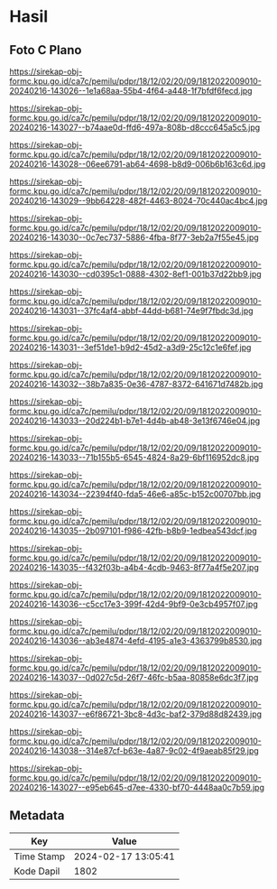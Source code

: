 # Hasil

## Foto C Plano

https://sirekap-obj-formc.kpu.go.id/ca7c/pemilu/pdpr/18/12/02/20/09/1812022009010-20240216-143026--1e1a68aa-55b4-4f64-a448-1f7bfdf6fecd.jpg

https://sirekap-obj-formc.kpu.go.id/ca7c/pemilu/pdpr/18/12/02/20/09/1812022009010-20240216-143027--b74aae0d-ffd6-497a-808b-d8ccc645a5c5.jpg

https://sirekap-obj-formc.kpu.go.id/ca7c/pemilu/pdpr/18/12/02/20/09/1812022009010-20240216-143028--06ee6791-ab64-4698-b8d9-006b6b163c6d.jpg

https://sirekap-obj-formc.kpu.go.id/ca7c/pemilu/pdpr/18/12/02/20/09/1812022009010-20240216-143029--9bb64228-482f-4463-8024-70c440ac4bc4.jpg

https://sirekap-obj-formc.kpu.go.id/ca7c/pemilu/pdpr/18/12/02/20/09/1812022009010-20240216-143030--0c7ec737-5886-4fba-8f77-3eb2a7f55e45.jpg

https://sirekap-obj-formc.kpu.go.id/ca7c/pemilu/pdpr/18/12/02/20/09/1812022009010-20240216-143030--cd0395c1-0888-4302-8ef1-001b37d22bb9.jpg

https://sirekap-obj-formc.kpu.go.id/ca7c/pemilu/pdpr/18/12/02/20/09/1812022009010-20240216-143031--37fc4af4-abbf-44dd-b681-74e9f7fbdc3d.jpg

https://sirekap-obj-formc.kpu.go.id/ca7c/pemilu/pdpr/18/12/02/20/09/1812022009010-20240216-143031--3ef51de1-b9d2-45d2-a3d9-25c12c1e6fef.jpg

https://sirekap-obj-formc.kpu.go.id/ca7c/pemilu/pdpr/18/12/02/20/09/1812022009010-20240216-143032--38b7a835-0e36-4787-8372-641671d7482b.jpg

https://sirekap-obj-formc.kpu.go.id/ca7c/pemilu/pdpr/18/12/02/20/09/1812022009010-20240216-143033--20d224b1-b7e1-4d4b-ab48-3e13f6746e04.jpg

https://sirekap-obj-formc.kpu.go.id/ca7c/pemilu/pdpr/18/12/02/20/09/1812022009010-20240216-143033--71b155b5-6545-4824-8a29-6bf116952dc8.jpg

https://sirekap-obj-formc.kpu.go.id/ca7c/pemilu/pdpr/18/12/02/20/09/1812022009010-20240216-143034--22394f40-fda5-46e6-a85c-b152c00707bb.jpg

https://sirekap-obj-formc.kpu.go.id/ca7c/pemilu/pdpr/18/12/02/20/09/1812022009010-20240216-143035--2b097101-f986-42fb-b8b9-1edbea543dcf.jpg

https://sirekap-obj-formc.kpu.go.id/ca7c/pemilu/pdpr/18/12/02/20/09/1812022009010-20240216-143035--f432f03b-a4b4-4cdb-9463-8f77a4f5e207.jpg

https://sirekap-obj-formc.kpu.go.id/ca7c/pemilu/pdpr/18/12/02/20/09/1812022009010-20240216-143036--c5cc17e3-399f-42d4-9bf9-0e3cb4957f07.jpg

https://sirekap-obj-formc.kpu.go.id/ca7c/pemilu/pdpr/18/12/02/20/09/1812022009010-20240216-143036--ab3e4874-4efd-4195-a1e3-4363799b8530.jpg

https://sirekap-obj-formc.kpu.go.id/ca7c/pemilu/pdpr/18/12/02/20/09/1812022009010-20240216-143037--0d027c5d-26f7-46fc-b5aa-80858e6dc3f7.jpg

https://sirekap-obj-formc.kpu.go.id/ca7c/pemilu/pdpr/18/12/02/20/09/1812022009010-20240216-143037--e6f86721-3bc8-4d3c-baf2-379d88d82439.jpg

https://sirekap-obj-formc.kpu.go.id/ca7c/pemilu/pdpr/18/12/02/20/09/1812022009010-20240216-143038--314e87cf-b63e-4a87-9c02-4f9aeab85f29.jpg

https://sirekap-obj-formc.kpu.go.id/ca7c/pemilu/pdpr/18/12/02/20/09/1812022009010-20240216-143027--e95eb645-d7ee-4330-bf70-4448aa0c7b59.jpg


## Metadata

| Key        | Value               |
| ---------- | ------------------- |
| Time Stamp | 2024-02-17 13:05:41 |
| Kode Dapil | 1802                |



